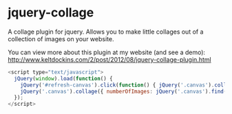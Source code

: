 jquery-collage
==============

A collage plugin for jquery. Allows you to make little collages out of a collection of images on your website.

You can view more about this plugin at my website (and see a demo): 
http://www.keltdockins.com/2/post/2012/08/jquery-collage-plugin.html


```javascript
<script type="text/javascript">
  jQuery(window).load(function() {
    jQuery('#refresh-canvas').click(function() { jQuery('.canvas').collage(); });
    jQuery('.canvas').collage({ numberOfImages: jQuery('.canvas').find("img").length });
  });
</script>
```
